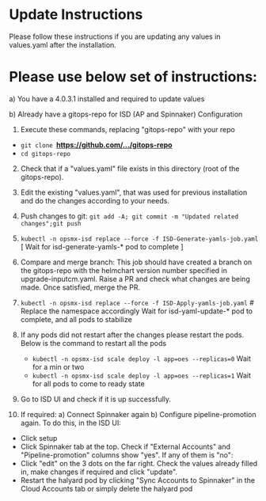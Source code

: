 # Update Instructions

Please follow these instructions if you are updating any values in values.yaml after the installation.

# Please use below set of instructions:

a) You have a 4.0.3.1 installed and required to update values

b) Already have a gitops-repo for ISD (AP and Spinnaker) Configuration

1. Execute these commands, replacing "gitops-repo" with your repo
- `git clone `**https://github.com/.../gitops-repo**
- `cd gitops-repo`
2. Check that if a "values.yaml" file exists in this directory (root of the gitops-repo).
3. Edit the existing "values.yaml", that was used for previous installation and do the changes according to your needs.
4. Push changes to git: `git add -A; git commit -m "Updated related changes";git push`
5. `kubectl -n opsmx-isd replace --force -f ISD-Generate-yamls-job.yaml`
   [ Wait for isd-generate-yamls-* pod to complete ]
6. Compare and merge branch: This job should have created a branch on the gitops-repo with the helmchart version number specified in upgrade-inputcm.yaml. Raise a PR and check what changes are being made. Once satisfied, merge the PR.
7. `kubectl -n opsmx-isd replace --force -f ISD-Apply-yamls-job.yaml` # Replace the namespace accordingly
   Wait for isd-yaml-update-* pod to complete, and all pods to stabilize
8. If any pods did not restart after the changes please restart the pods. Below is the command to restart all the pods
   - `kubectl -n opsmx-isd scale deploy -l app=oes --replicas=0` Wait for a min or two
   - `kubectl -n opsmx-isd scale deploy -l app=oes --replicas=1` Wait for all pods to come to ready state
 
10. Go to ISD UI and check if it is up successfully.
11. If required: a) Connect Spinnaker again b) Configure pipeline-promotion again. To do this, in the ISD UI:
   - Click setup
   - Click Spinnaker tab at the top. Check if "External Accounts" and "Pipeline-promotion" columns show "yes". If any of them is "no":
   - Click "edit" on the 3 dots on the far right. Check the values already filled in, make changes if required and click "update".
   - Restart the halyard pod by clicking "Sync Accounts to Spinnaker" in the Cloud Accounts tab or simply delete the halyard pod




